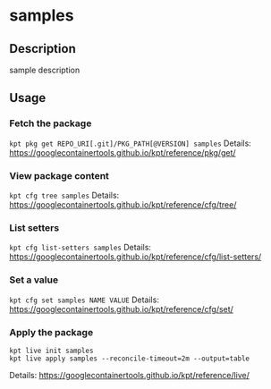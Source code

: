 # samples

## Description
sample description

## Usage

### Fetch the package
`kpt pkg get REPO_URI[.git]/PKG_PATH[@VERSION] samples`
Details: https://googlecontainertools.github.io/kpt/reference/pkg/get/

### View package content
`kpt cfg tree samples`
Details: https://googlecontainertools.github.io/kpt/reference/cfg/tree/

### List setters
`kpt cfg list-setters samples`
Details: https://googlecontainertools.github.io/kpt/reference/cfg/list-setters/

### Set a value
`kpt cfg set samples NAME VALUE`
Details: https://googlecontainertools.github.io/kpt/reference/cfg/set/

### Apply the package
```
kpt live init samples
kpt live apply samples --reconcile-timeout=2m --output=table
```
Details: https://googlecontainertools.github.io/kpt/reference/live/
